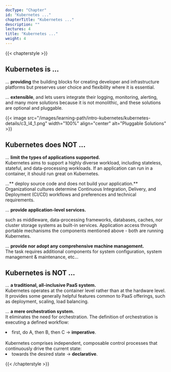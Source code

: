 ```yaml
---
docType: "Chapter"
id: "Kubernetes ..."
chapterTitle: "Kubernetes ..."
description: ""
lectures: 4
title: "Kubernetes ..."
weight: 4
---
```

{{< chapterstyle >}}

<h2 class="chapter-sub-heading">Kubernetes is ...</h2>

... **providing** the building blocks for creating developer and infrastructure platforms but preserves user choice and flexibility where it is essential.

... **extensible**, and lets users integrate their logging, monitoring, alerting, and many more solutions because it is not monolithic, and these solutions are optional and pluggable.

{{< image src="/images/learning-path/intro-kubernetes/kubernetes-details/c3_l4_1.png" width="100%" align="center" alt="Pluggable Solutions" >}}

<h2 class="chapter-sub-heading">Kubernetes does NOT ...</h2>

... **limit the types of applications supported.**
</br>
Kubernetes aims to support a highly diverse workload, including stateless, stateful, and data-processing workloads. If an application can run in a container, it should run great on Kubernetes.

...** deploy source code and does not build your application.**
</br>
Organizational cultures determine Continuous Integration, Delivery, and Deployment (CI/CD) workflows and preferences and technical requirements.

... **provide application-level services.**
</br>

such as middleware, data-processing frameworks, databases, caches, nor cluster storage systems as built-in services. Application access through portable mechanisms the components mentioned above - both are running Kubernetes.

... **provide nor adopt any comprehensive machine management.**
<br/>
The task requires additional components for system configuration, system management & maintenance, etc...

<h2 class="chapter-sub-heading">Kubernetes is NOT ...</h2>

... **a traditional, all-inclusive PaaS system.**
</br>
Kubernetes operates at the container level rather than at the hardware level. It provides some generally helpful features common to PaaS offerings, such as deployment, scaling, load balancing.

... **a mere orchestration system.**
</br>
It eliminates the need for orchestration. The definition of orchestration is executing a defined workflow:
</br>
<li>first, do A, then B, then C → <strong>imperative</strong>.</li>
<br>
Kubernetes comprises independent, composable control processes that continuously drive the current state:
</br>
<li>towards the desired state → <strong>declarative</strong>.</li>

{{< /chapterstyle >}}